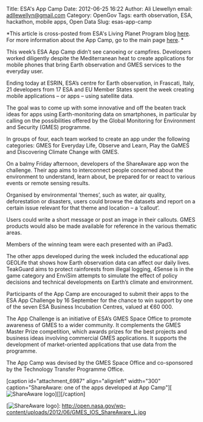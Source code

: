 Title: ESA's App Camp
Date: 2012-06-25 16:22
Author: Ali Llewellyn
email: adllewellyn@gmail.com
Category: OpenGov
Tags: earth observation, ESA, hackathon, mobile apps, Open Data
Slug: esas-app-camp

*This article is cross-posted from ESA's Living Planet Program blog
[here][]. For more information about the App Camp, go to the main page
[here][1]. *

This week’s ESA App Camp didn’t see canoeing or campfires. Developers
worked diligently despite the Mediterranean heat to create applications
for mobile phones that bring Earth observation and GMES services to the
everyday user.

Ending today at ESRIN, ESA’s centre for Earth observation, in Frascati,
Italy, 21 developers from 17 ESA and EU Member States spent the week
creating mobile applications – or apps – using satellite data.

The goal was to come up with some innovative and off the beaten track
ideas for apps using Earth-monitoring data on smartphones, in particular
by calling on the possibilities offered by the Global Monitoring for
Environment and Security (GMES) programme.

In groups of four, each team worked to create an app under the following
categories: GMES for Everyday Life, Observe and Learn, Play the GaMES
and Discovering Climate Change with GMES.

On a balmy Friday afternoon, developers of the ShareAware app won the
challenge. Their app aims to interconnect people concerned about the
environment to understand, learn about, be prepared for or react to
various events or remote sensing results.

Organised by environmental ‘themes’, such as water, air quality,
deforestation or disasters, users could browse the datasets and report
on a certain issue relevant for that theme and location – a ‘callout’.

Users could write a short message or post an image in their callouts.
GMES products would also be made available for reference in the various
thematic areas.

Members of the winning team were each presented with an iPad3.

The other apps developed during the week included the educational app
GEOLife that shows how Earth observation data can affect our daily
lives. TeakGuard aims to protect rainforests from illegal logging,
4Sense is in the game category and EnviSim attempts to simulate the
effect of policy decisions and technical developments on Earth’s climate
and environment.

Participants of the App Camp are encouraged to submit their apps to the
ESA App Challenge by 16 September for the chance to win support by one
of the seven ESA Business Incubation Centres, valued at €60 000.

The App Challenge is an initiative of ESA’s GMES Space Office to promote
awareness of GMES to a wider community. It complements the GMES Master
Prize competition, which awards prizes for the best projects and
business ideas involving commercial GMES applications. It supports the
development of market-oriented applications that use data from the
programme.

The App Camp was devised by the GMES Space Office and co-sponsored by
the Technology Transfer Programme Office.

[caption id="attachment\_6987" align="alignleft" width="300"
caption="ShareAware: one of the apps developed at App
Camp"][![ShareAware logo][]][][/caption]

  [here]: http://www.esa.int/esaLP/SEMIQOBXH3H_LPgmes_0.html
  [1]: http://www.app-camp.eu/
  [ShareAware logo]: http://open.nasa.gov/wp-content/uploads/2012/06/GMES_IOS_ShareAware_L-300x176.jpg
    "GMES_IOS_ShareAware_L"
  [![ShareAware logo][]]: http://open.nasa.gov/wp-content/uploads/2012/06/GMES_IOS_ShareAware_L.jpg
